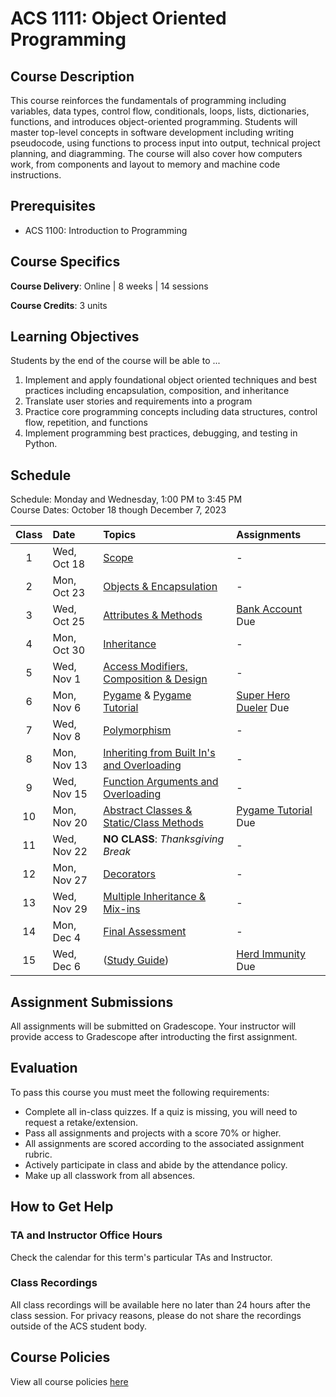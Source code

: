 # ACS 1111: Object Oriented Programming

## Course Description

This course reinforces the fundamentals of programming including variables, data types, control flow, conditionals, loops, lists, dictionaries, functions, and introduces object-oriented programming. Students will master top-level concepts in software development including writing pseudocode, using functions to process input into output, technical project planning, and diagramming. The course will also cover how computers work, from components and layout to memory and machine code instructions.

## Prerequisites

- ACS 1100: Introduction to Programming

## Course Specifics

**Course Delivery**: Online | 8 weeks | 14 sessions

**Course Credits**: 3 units 

## Learning Objectives

Students by the end of the course will be able to ...

1. Implement and apply foundational object oriented techniques and best practices including encapsulation, composition, and inheritance
1. Translate user stories and requirements into a program
1. Practice core programming concepts including data structures, control flow, repetition, and functions
1. Implement programming best practices, debugging, and testing in Python.

## Schedule

Schedule: Monday and Wednesday, 1:00 PM to 3:45 PM <br>
Course Dates: October 18 though December 7, 2023

| Class | Date | Topics | Assignments |
|:-----:|:-----|:-------|:------------|
|  1 | Wed, Oct 18 | [Scope] | - |
|  2 | Mon, Oct 23 | [Objects & Encapsulation] | - |
|  3 | Wed, Oct 25 | [Attributes & Methods] | [Bank Account] Due |
|  4 | Mon, Oct 30 | [Inheritance] | - |  
|  5 | Wed, Nov 1 | [Access Modifiers, Composition & Design] | - |
|  6 | Mon, Nov 6 | [Pygame] & [Pygame Tutorial] | [Super Hero Dueler] Due |
|  7 | Wed, Nov 8 | [Polymorphism] | - |
| 8 | Mon, Nov 13 | [Inheriting from Built In's and Overloading] | - |
| 9 | Wed, Nov 15 | [Function Arguments and Overloading] | - |
| 10 | Mon, Nov 20 | [Abstract Classes & Static/Class Methods] | [Pygame Tutorial] Due |
| 11 | Wed, Nov 22 | **NO CLASS**: _Thanksgiving Break_ | - |
| 12 | Mon, Nov 27 | [Decorators] | - |
| 13 | Wed, Nov 29 | [Multiple Inheritance & Mix-ins] | - |
| 14 | Mon, Dec  4 | [Final Assessment](Projects/oop-challenge.md)  | - |
| 15 | Wed, Dec  6 | ([Study Guide](study-guide.md)) | [Herd Immunity] Due |

[Scope]: Lessons/scope.md
[Objects & Encapsulation]: Lessons/objects_encapsulation.md
[Attributes & Methods]: Lessons/attributes_methods.md
[Access Modifiers, Composition & Design]: Lessons/access_modifiers_composition_design.md
[Inheritance]: Lessons/inheritance_overriding.md
[Pygame]: Lessons/pygame.md
[Polymorphism]: Lessons/polymorphism.md
[Inheriting from Built In's and Overloading]: Lessons/inheriting_builtin_overloading.md
[Function Arguments and Overloading]: Lessons/function_arguments.md
[Decorators]: Lessons/decorators.md
[Abstract Classes & Static/Class Methods]: Lessons/abstract_classes_static_methods.md
[Multiple Inheritance & Mix-ins]: Lessons/multi_inheritance_mixins.md
[How Computers Work]: Lessons/how_computers_work.md

[Superhero Team Dueler]: https://www.gradescope.com/courses/196280/assignments/777380
[OOP Design Challenge]: https://www.gradescope.com/courses/196280/assignments/777381


[Bank Account]: Lessons/bank_account.md
[Super Hero Dueler]: https://github.com/Tech-at-DU/Superhero-Team-Dueler
[Pygame Tutorial]: https://github.com/Tech-at-DU/Pygame-Tutorial
[Herd Immunity]: https://github.com/Tech-at-DU/Herd-Immunity-Simulation 

 
## Assignment Submissions

All assignments will be submitted on Gradescope. Your instructor will provide access to Gradescope after introducting the first assignment.

## Evaluation

To pass this course you must meet the following requirements:

- Complete all in-class quizzes. If a quiz is missing, you will need to request a retake/extension.
- Pass all assignments and projects with a score 70% or higher.
- All assignments are scored according to the associated assignment rubric.
- Actively participate in class and abide by the attendance policy.
- Make up all classwork from all absences.

## How to Get Help

### TA and Instructor Office Hours

Check the calendar for this term's particular TAs and Instructor.

### Class Recordings

All class recordings will be available here no later than 24 hours after the class session. For privacy reasons, please do not share the recordings outside of the ACS student body.

## Course Policies

View all course policies [here](https://docs.google.com/document/d/132gwMpRoy7NdRmH8_pV_ZbOvd54rwHq_ZBhzD6eOe1o/edit)

